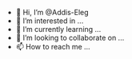- 👋 Hi, I’m @Addis-Eleg
- 👀 I’m interested in ...
- 🌱 I’m currently learning ...
- 💞️ I’m looking to collaborate on ...
- 📫 How to reach me ...

<!---
Addis-Eleg/Addis-Eleg is a ✨ special ✨ repository because its `README.md` (this file) appears on your GitHub profile.
You can click the Preview link to take a look at your changes.
--->
